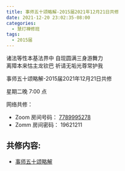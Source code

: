 ```yaml
---
title: 事师五十颂略解-2015届2021年12月21日共修
date: 2021-12-20 23:02:35-08:00
categories:
  - 慧灯禅修班
tags:
  - 2015届
---
```

诸法等性本基法界中 自现圆满三身游舞力  
离障本来怙主龙钦巴 祈请无垢光尊常护我

事师五十颂略解-2015届2021年12月21日共修

星期二晚 7:00 点

网络共修：

- Zoom 房间号码： [7789995278](https://us02web.zoom.us/j/7789995278?pwd=VjZmbWJFY2k2K0E5RVB2cTNIQmhqUT09)
- Zomm 房间密码： 19621211

## 共修内容:

- [事师五十颂略解](https://bj.cxb123.cc/ref/other/ss50slj/#p309)